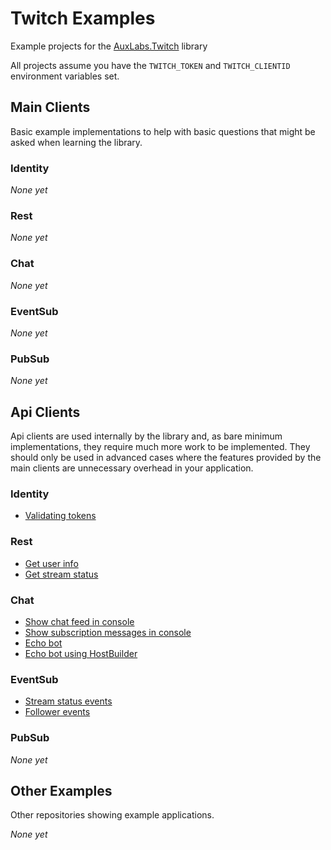 # Twitch Examples
Example projects for the [AuxLabs.Twitch](https://github.com/AuxLabs/Twitch) library

All projects assume you have the `TWITCH_TOKEN` and `TWITCH_CLIENTID` environment variables set.

## Main Clients  
Basic example implementations to help with basic questions that might be asked when learning the library.

### Identity  
*None yet*

### Rest  
*None yet*

### Chat  
*None yet*

### EventSub  
*None yet*

### PubSub  
*None yet*


## Api Clients  
Api clients are used internally by the library and, as bare minimum implementations, they require much more work to be implemented. They should only be used in advanced cases where the features provided by the main clients are unnecessary overhead in your application.

### Identity  
- [Validating tokens](src/ValidateTokenExample)

### Rest
- [Get user info](src/GetUserInfoExample)
- [Get stream status](src/GetStreamStatusExample)

### Chat
- [Show chat feed in console](src/ChatConnectionExample)
- [Show subscription messages in console](src/ChatSubscriptionEventsExample)
- [Echo bot](src/EchoBotExample)
- [Echo bot using HostBuilder](src/EchoBotHostedExample)

### EventSub  
- [Stream status events](src/StreamStatusEventsExample)
- [Follower events](src/FollowerEventExample)

### PubSub  
*None yet*


## Other Examples  
Other repositories showing example applications.

*None yet*
